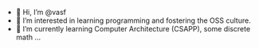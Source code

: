 - 👋 Hi, I’m @vasf
- 👀 I’m interested in learning programming and fostering the OSS culture.
- 🌱 I’m currently learning Computer Architecture (CSAPP), some discrete math ... 

<!---
vasf/vasf is a ✨ special ✨ repository because its `README.md` (this file) appears on your GitHub profile.
You can click the Preview link to take a look at your changes.
--->
